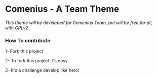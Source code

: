 # Comenius - A Team Theme

*This theme will be developed for Comenius Team, but will be free for all, with GPLv2.*

### How To contribute

1- Fork this project

2- To fork this project it's easy.

3- It's a challenge develop like hero!
